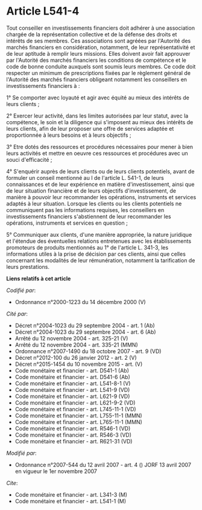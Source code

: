 # Article L541-4

Tout conseiller en investissements financiers doit adhérer à une association chargée de la représentation collective et de la
défense des droits et intérêts de ses membres. Ces associations sont agréées par l'Autorité des marchés financiers en
considération, notamment, de leur représentativité et de leur aptitude à remplir leurs missions. Elles doivent avoir fait
approuver par l'Autorité des marchés financiers les conditions de compétence et le code de bonne conduite auxquels sont
soumis leurs membres. Ce code doit respecter un minimum de prescriptions fixées par le règlement général de l'Autorité des
marchés financiers obligeant notamment les conseillers en investissements financiers à :

1° Se comporter avec loyauté et agir avec équité au mieux des intérêts de leurs clients ;

2° Exercer leur activité, dans les limites autorisées par leur statut, avec la compétence, le soin et la diligence qui
s'imposent au mieux des intérêts de leurs clients, afin de leur proposer une offre de services adaptée et proportionnée à
leurs besoins et à leurs objectifs ;

3° Etre dotés des ressources et procédures nécessaires pour mener à bien leurs activités et mettre en oeuvre ces ressources
et procédures avec un souci d'efficacité ;

4° S'enquérir auprès de leurs clients ou de leurs clients potentiels, avant de formuler un conseil mentionné au I de
l'article L. 541-1, de leurs connaissances et de leur expérience en matière d'investissement, ainsi que de leur situation
financière et de leurs objectifs d'investissement, de manière à pouvoir leur recommander les opérations, instruments et
services adaptés à leur situation. Lorsque les clients ou les clients potentiels ne communiquent pas les informations
requises, les conseillers en investissements financiers s'abstiennent de leur recommander les opérations, instruments et
services en question ;

5° Communiquer aux clients, d'une manière appropriée, la nature juridique et l'étendue des éventuelles relations entretenues
avec les établissements promoteurs de produits mentionnés au 1° de l'article L. 341-3, les informations utiles à la prise de
décision par ces clients, ainsi que celles concernant les modalités de leur rémunération, notamment la tarification de leurs
prestations.

**Liens relatifs à cet article**

_Codifié par_:

  - Ordonnance n°2000-1223 du 14 décembre 2000 (V)

_Cité par_:

  - Décret n°2004-1023 du 29 septembre 2004 - art. 1 (Ab)
  - Décret n°2004-1023 du 29 septembre 2004 - art. 6 (Ab)
  - Arrêté du 12 novembre 2004 - art. 325-21 (V)
  - Arrêté du 12 novembre 2004 - art. 335-21 (MMN)
  - Ordonnance n°2007-1490 du 18 octobre 2007 - art. 9 (VD)
  - Décret n°2012-100 du 26 janvier 2012 - art. 2 (V)
  - Décret n°2015-1454 du 10 novembre 2015 - art. (V)
  - Code monétaire et financier - art. D541-1 (Ab)
  - Code monétaire et financier - art. D541-6 (Ab)
  - Code monétaire et financier - art. L541-8-1 (V)
  - Code monétaire et financier - art. L541-9 (VD)
  - Code monétaire et financier - art. L621-9 (VD)
  - Code monétaire et financier - art. L621-9-2 (VD)
  - Code monétaire et financier - art. L745-11-1 (VD)
  - Code monétaire et financier - art. L755-11-1 (MMN)
  - Code monétaire et financier - art. L765-11-1 (MMN)
  - Code monétaire et financier - art. R546-1 (VD)
  - Code monétaire et financier - art. R546-3 (VD)
  - Code monétaire et financier - art. R621-31 (VD)

_Modifié par_:

  - Ordonnance n°2007-544 du 12 avril 2007 - art. 4 () JORF 13 avril 2007 en vigueur le 1er novembre 2007

_Cite_:

  - Code monétaire et financier - art. L341-3 (M)
  - Code monétaire et financier - art. L541-1 (M)
